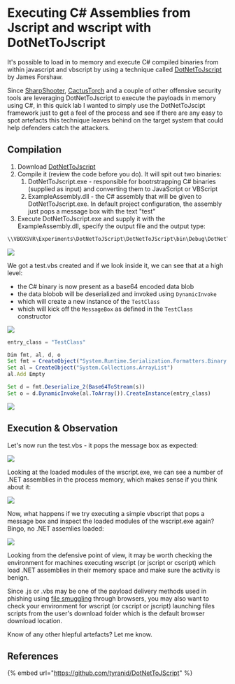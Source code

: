 # Executing C# Assemblies from Jscript and wscript with DotNetToJscript

It's possible to load in to memory and execute C# compiled binaries from within javascript and vbscript by using a technique called [DotNetToJscript](https://github.com/tyranid/DotNetToJScript) by James Forshaw.

Since [SharpShooter](https://github.com/mdsecactivebreach/SharpShooter), [CactusTorch](https://github.com/mdsecactivebreach/CACTUSTORCH) and a couple of other offensive security tools are leveraging DotNetToJscript to execute the payloads in memory using C#, in this quick lab I wanted to simply use the DotNetToJscipt framework just to get a feel of the process and see if there are any easy to spot artefacts this technique leaves behind on the target system that could help defenders catch the attackers.

## Compilation

1. Download [DotNetToJscript](https://github.com/tyranid/DotNetToJScript)
2. Compile it (review the code before you do). It will spit out two binaries:
   1. DotNetToJscript.exe - responsible for bootrstrapping C# binaries (supplied as input) and converting them to JavaScript or VBScript
   2. ExampleAssembly.dll - the C# assembly that will be given to DotNetToJscript.exe. In default project configuration, the assembly just pops a message box with the text "test"
3. Execute DotNetToJscript.exe and supply it with the ExampleAssembly.dll, specify the output file and the output type:

```csharp
\\VBOXSVR\Experiments\DotNetToJScript\DotNetToJScript\bin\Debug\DotNetToJScript.exe \\VBOXSVR\Experiments\DotNetToJScript\ExampleAssembly\bin\Debug\ExampleAssembly.dll -l vbscript -o \\VBOXSVR\Experiments\DotNetToJScript\DotNetToJScript\test.vbs
```

![](<../../.gitbook/assets/Annotation 2019-05-19 135204.png>)

We got a test.vbs created and if we look inside it, we can see that at a high level:

* the C# binary is now present as a base64 encoded data blob&#x20;
* the data blobob will be deserialized and invoked using `DynamicInvoke`&#x20;
* which will create a new instance of the `TestClass`&#x20;
* which will kick off the `MessageBox` as defined in the `TestClass` constructor

![](<../../.gitbook/assets/Annotation 2019-05-19 140645.png>)

```javascript
entry_class = "TestClass"

Dim fmt, al, d, o
Set fmt = CreateObject("System.Runtime.Serialization.Formatters.Binary.BinaryFormatter")
Set al = CreateObject("System.Collections.ArrayList")
al.Add Empty

Set d = fmt.Deserialize_2(Base64ToStream(s))
Set o = d.DynamicInvoke(al.ToArray()).CreateInstance(entry_class)
```

![](<../../.gitbook/assets/Annotation 2019-05-19 145407.png>)

## Execution & Observation

Let's now run the test.vbs - it pops the message box as expected:



![](<../../.gitbook/assets/Annotation 2019-05-19 135844.png>)

Looking at the loaded modules of the wscript.exe, we can see a number of .NET assemblies in the process memory, which makes sense if you think about it:

![](<../../.gitbook/assets/Annotation 2019-05-19 141447.png>)

Now, what happens if we try executing a simple vbscript that pops a message box and inspect the loaded modules of the wscript.exe again?  Bingo, no .NET assemlies loaded:

![](<../../.gitbook/assets/Annotation 2019-05-19 142153.png>)

Looking from the defensive point of view, it may be worth checking the environment for machines executing wscript (or jscript or cscript) which load .NET assemblies in their memory space and make sure the activity is benign.

Since .js or .vbs may be one of the payload delivery methods used in phishing using [file smuggling](file-smuggling-with-html-and-javascript.md) through browsers, you may also want to check your environment for wscript (or cscript or jscript) launching files scripts from the user's download folder which is the default browser download location.

Know of any other hlepful artefacts? Let me know.

## References

{% embed url="https://github.com/tyranid/DotNetToJScript" %}

